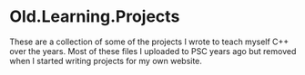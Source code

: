 # Old.Learning.Projects

These are a collection of some of the projects I wrote
to teach myself C++ over the years.
Most of these files I uploaded to PSC years ago but removed when I started writing projects for my own website.


